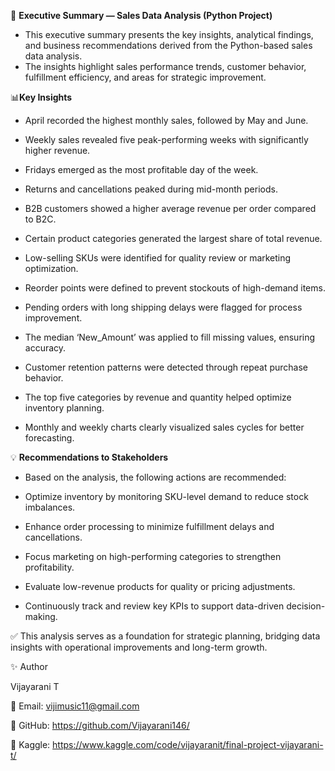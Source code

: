 🧾 **Executive Summary — Sales Data Analysis (Python Project)**

- This executive summary presents the key insights, analytical findings, and business recommendations derived from the Python-based sales data analysis.
- The insights highlight sales performance trends, customer behavior, fulfillment efficiency, and areas for strategic improvement.

📊**Key Insights**

- April recorded the highest monthly sales, followed by May and June.

- Weekly sales revealed five peak-performing weeks with significantly higher revenue.

- Fridays emerged as the most profitable day of the week.

- Returns and cancellations peaked during mid-month periods.

- B2B customers showed a higher average revenue per order compared to B2C.

- Certain product categories generated the largest share of total revenue.

- Low-selling SKUs were identified for quality review or marketing optimization.

- Reorder points were defined to prevent stockouts of high-demand items.

- Pending orders with long shipping delays were flagged for process improvement.

- The median ‘New_Amount’ was applied to fill missing values, ensuring accuracy.

- Customer retention patterns were detected through repeat purchase behavior.

- The top five categories by revenue and quantity helped optimize inventory planning.

- Monthly and weekly charts clearly visualized sales cycles for better forecasting.

💡 **Recommendations to Stakeholders**

- Based on the analysis, the following actions are recommended:

- Optimize inventory by monitoring SKU-level demand to reduce stock imbalances.

- Enhance order processing to minimize fulfillment delays and cancellations.

- Focus marketing on high-performing categories to strengthen profitability.

- Evaluate low-revenue products for quality or pricing adjustments.

- Continuously track and review key KPIs to support data-driven decision-making.

✅ This analysis serves as a foundation for strategic planning, bridging data insights with operational improvements and long-term growth.

✨ Author

Vijayarani T

📧 Email: vijimusic11@gmail.com

🔗 GitHub: https://github.com/Vijayarani146/

🔗 Kaggle: https://www.kaggle.com/code/vijayaranit/final-project-vijayarani-t/
